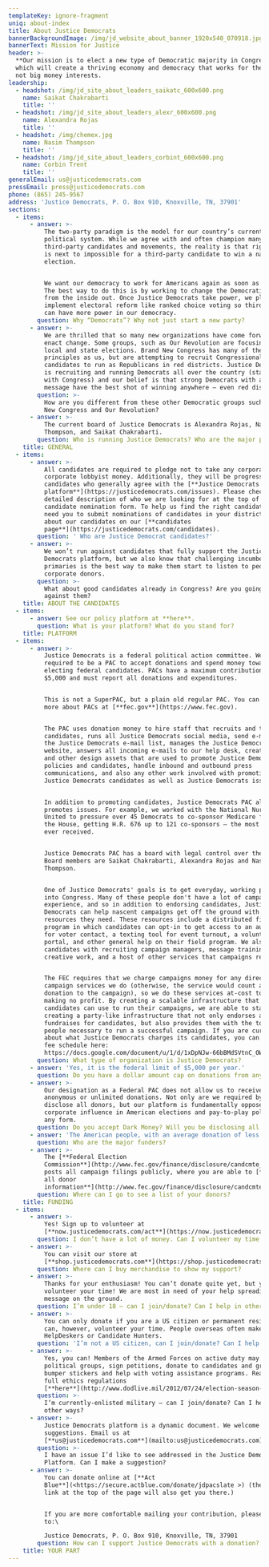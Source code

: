 ```yaml
---
templateKey: ignore-fragment
uniq: about-index
title: About Justice Democrats
bannerBackgroundImage: /img/jd_website_about_banner_1920x540_070918.jpg
bannerText: Mission for Justice
header: >-
  **Our mission is to elect a new type of Democratic majority in Congress,** one
  which will create a thriving economy and democracy that works for the people,
  not big money interests.
leadership:
  - headshot: /img/jd_site_about_leaders_saikatc_600x600.png
    name: Saikat Chakrabarti
    title: ''
  - headshot: /img/jd_site_about_leaders_alexr_600x600.png
    name: Alexandra Rojas
    title: ''
  - headshot: /img/chemex.jpg
    name: Nasim Thompson
    title: ''
  - headshot: /img/jd_site_about_leaders_corbint_600x600.png
    name: Corbin Trent
    title: ''
generalEmail: us@justicedemocrats.com
pressEmail: press@justicedemocrats.com
phone: (865) 245-9567
address: 'Justice Democrats, P. O. Box 910, Knoxville, TN, 37901'
sections:
  - items:
      - answer: >-
          The two-party paradigm is the model for our country’s current
          political system. While we agree with and often champion many
          third-party candidates and movements, the reality is that right now it
          is next to impossible for a third-party candidate to win a national
          election.


          We want our democracy to work for Americans again as soon as possible.
          The best way to do this is by working to change the Democratic party
          from the inside out. Once Justice Democrats take power, we plan to
          implement electoral reform like ranked choice voting so third parties
          can have more power in our democracy.
        question: Why “Democrats”? Why not just start a new party?
      - answer: >-
          We are thrilled that so many new organizations have come forward to
          enact change. Some groups, such as Our Revolution are focusing on
          local and state elections. Brand New Congress has many of the same
          principles as us, but are attempting to recruit Congressional
          candidates to run as Republicans in red districts. Justice Democrats
          is recruiting and running Democrats all over the country (starting
          with Congress) and our belief is that strong Democrats with a real
          message have the best shot of winning anywhere — even red districts.
        question: >-
          How are you different from these other Democratic groups such as Brand
          New Congress and Our Revolution?
      - answer: >-
          The current board of Justice Democrats is Alexandra Rojas, Nasim
          Thompson, and Saikat Chakrabarti.
        question: Who is running Justice Democrats? Who are the major players?
    title: GENERAL
  - items:
      - answer: >-
          All candidates are required to pledge not to take any corporate PAC or
          corporate lobbyist money. Additionally, they will be progressive
          candidates who generally agree with the [**Justice Democrats
          platform**](https://justicedemocrats.com/issues). Please check out the
          detailed description of who we are looking for at the top of our
          candidate nomination form. To help us find the right candidates, we
          need you to submit nominations of candidates in your district! Read
          about our candidates on our [**candidates
          page**](https://justicedemocrats.com/candidates).
        question: ' Who are Justice Democrat candidates?'
      - answer: >-
          We won’t run against candidates that fully support the Justice
          Democrats platform, but we also know that challenging incumbents in
          primaries is the best way to make them start to listen to people over
          corporate donors.
        question: >-
          What about good candidates already in Congress? Are you going to run
          against them?
    title: ABOUT THE CANDIDATES
  - items:
      - answer: See our policy platform at **here**.
        question: What is your platform? What do you stand for?
    title: PLATFORM
  - items:
      - answer: >-
          Justice Democrats is a federal political action committee. We are
          required to be a PAC to accept donations and spend money toward
          electing federal candidates. PACs have a maximum contribution limit of
          $5,000 and must report all donations and expenditures. 


          This is not a SuperPAC, but a plain old regular PAC. You can learn
          more about PACs at [**fec.gov**](https://www.fec.gov).  


          The PAC uses donation money to hire staff that recruits and trains
          candidates, runs all Justice Democrats social media, send e-mails to
          the Justice Democrats e-mail list, manages the Justice Democrats
          website, answers all incoming e-mails to our help desk, create videos
          and other design assets that are used to promote Justice Democrats
          policies and candidates, handle inbound and outbound press
          communications, and also any other work involved with promoting
          Justice Democrats candidates as well as Justice Democrats issues.  


          In addition to promoting candidates, Justice Democrats PAC also
          promotes issues. For example, we worked with the National Nurses
          United to pressure over 45 Democrats to co-sponsor Medicare for All in
          the House, getting H.R. 676 up to 121 co-sponsors — the most it has
          ever received. 


          Justice Democrats PAC has a board with legal control over the entity.
          Board members are Saikat Chakrabarti, Alexandra Rojas and Nasim
          Thompson.


          One of Justice Democrats' goals is to get everyday, working people
          into Congress. Many of these people don't have a lot of campaign
          experience, and so in addition to endorsing candidates, Justice
          Democrats can help nascent campaigns get off the ground with the
          resources they need. These resources include a distributed field
          program in which candidates can opt-in to get access to an auto-dialer
          for voter contact, a texting tool for event turnout, a volunteer
          portal, and other general help on their field program. We also help
          candidates with recruiting campaign managers, message training, press,
          creative work, and a host of other services that campaigns require.  


          The FEC requires that we charge campaigns money for any direct
          campaign services we do (otherwise, the service would count as a
          donation to the campaign), so we do these services at-cost to us,
          making no profit. By creating a scalable infrastructure that
          candidates can use to run their campaigns, we are able to start
          creating a party-like infrastructure that not only endorses and
          fundraises for candidates, but also provides them with the tools and
          people necessary to run a successful campaign. If you are curious
          about what Justice Democrats charges its candidates, you can view our
          fee schedule here:
          https://docs.google.com/document/u/1/d/1xDpNJw-66bBMdSVtnC_OW3fygPluJrr8tFygQrIrU5Q/edit
        question: What type of organization is Justice Democrats?
      - answer: 'Yes, it is the federal limit of $5,000 per year.'
        question: Do you have a dollar amount cap on donations from any one individual?
      - answer: >-
          Our designation as a Federal PAC does not allow us to receive
          anonymous or unlimited donations. Not only are we required by law to
          disclose all donors, but our platform is fundamentally opposed to
          corporate influence in American elections and pay-to-play politics in
          any form.
        question: Do you accept Dark Money? Will you be disclosing all donations?
      - answer: 'The American people, with an average donation of less than $16.'
        question: Who are the major funders?
      - answer: >-
          The [**Federal Election
          Commission**](http://www.fec.gov/finance/disclosure/candcmte_info.shtml)
          posts all campaign filings publicly, where you are able to [**review
          all donor
          information**](http://www.fec.gov/finance/disclosure/candcmte_info.shtml).
        question: Where can I go to see a list of your donors?
    title: FUNDING
  - items:
      - answer: >-
          Yes! Sign up to volunteer at
          [**now.justicedemocrats.com/act**](https://now.justicedemocrats.com/act).
        question: I don’t have a lot of money. Can I volunteer my time instead?
      - answer: >-
          You can visit our store at
          [**shop.justicedemocrats.com**](https://shop.justicedemocrats.com).
        question: Where can I buy merchandise to show my support?
      - answer: >-
          Thanks for your enthusiasm! You can’t donate quite yet, but you can
          volunteer your time! We are most in need of your help spreading our
          message on the ground.
        question: I’m under 18 — can I join/donate? Can I help in other ways?
      - answer: >-
          You can only donate if you are a US citizen or permanent resident. You
          can, however, volunteer your time. People overseas often make great
          HelpDeskers or Candidate Hunters.
        question: 'I’m not a US citizen, can I join/donate? Can I help in other ways?'
      - answer: >-
          Yes, you can! Members of the Armed Forces on active duty may join
          political groups, sign petitions, donate to candidates and groups, use
          bumper stickers and help with voting assistance programs. Read the
          full ethics regulations
          [**here**](http://www.dodlive.mil/2012/07/24/election-season-calls-for-caution-professionalism-among-military/).
        question: >-
          I’m currently-enlisted military — can I join/donate? Can I help in
          other ways?
      - answer: >-
          Justice Democrats platform is a dynamic document. We welcome
          suggestions. Email us at
          [**us@justicedemocrats.com**](mailto:us@justicedemocrats.com).
        question: >-
          I have an issue I’d like to see addressed in the Justice Democrats
          Platform. Can I make a suggestion?
      - answer: >-
          You can donate online at [**Act
          Blue**](<https://secure.actblue.com/donate/jdpacslate >) (the donate
          link at the top of the page will also get you there.)


          If you are more comfortable mailing your contribution, please address
          to:\

          Justice Democrats, P. O. Box 910, Knoxville, TN, 37901
        question: How can I support Justice Democrats with a donation?
    title: YOUR PART
---
```


